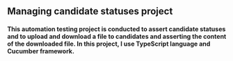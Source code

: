 ## Managing candidate statuses project
#### This automation testing project is conducted to assert candidate statuses and to upload and download a file to candidates and asserting the content of the downloaded file. In this project, I use TypeScript language and Cucumber framework.  
